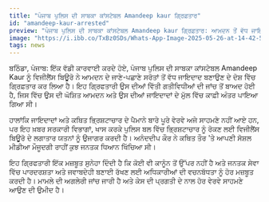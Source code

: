 ```yaml
---
title: "ਪੰਜਾਬ ਪੁਲਿਸ ਦੀ ਸਾਬਕਾ ਕਾਂਸਟੇਬਲ Amandeep kaur ਗ੍ਰਿਫ਼ਤਾਰ"
id: "amandeep-kaur-arrested"
preview: "ਪੰਜਾਬ ਪੁਲਿਸ ਦੀ ਸਾਬਕਾ ਕਾਂਸਟੇਬਲ Amandeep kaur ਗ੍ਰਿਫ਼ਤਾਰ: ਆਮਦਨ ਤੋਂ ਵੱਧ ਜਾਇਦਾਦ ਦਾ ਮਾਮਲਾ!"
image: "https://i.ibb.co/TxBz0SDs/Whats-App-Image-2025-05-26-at-14-42-59-92ab0402.jpg"
tags: news
---
```

ਬਠਿੰਡਾ, ਪੰਜਾਬ: ਇੱਕ ਵੱਡੀ ਕਾਰਵਾਈ ਕਰਦੇ ਹੋਏ, ਪੰਜਾਬ ਪੁਲਿਸ ਦੀ ਸਾਬਕਾ ਕਾਂਸਟੇਬਲ Amandeep Kaur ਨੂੰ ਵਿਜੀਲੈਂਸ ਬਿਊਰੋ ਨੇ ਆਮਦਨ ਦੇ ਜਾਣੇ-ਪਛਾਣੇ ਸਰੋਤਾਂ ਤੋਂ ਵੱਧ ਜਾਇਦਾਦ ਬਣਾਉਣ ਦੇ ਦੋਸ਼ ਵਿੱਚ ਗ੍ਰਿਫ਼ਤਾਰ ਕਰ ਲਿਆ ਹੈ। ਇਹ ਗ੍ਰਿਫਤਾਰੀ ਉਸ ਦੀਆਂ ਵਿੱਤੀ ਗਤੀਵਿਧੀਆਂ ਦੀ ਜਾਂਚ ਤੋਂ ਬਾਅਦ ਹੋਈ ਹੈ, ਜਿਸ ਵਿੱਚ ਉਸ ਦੀ ਘੋਸ਼ਿਤ ਆਮਦਨ ਅਤੇ ਉਸ ਦੀਆਂ ਜਾਇਦਾਦਾਂ ਦੇ ਮੁੱਲ ਵਿੱਚ ਕਾਫ਼ੀ ਅੰਤਰ ਪਾਇਆ ਗਿਆ ਸੀ।

ਹਾਲਾਂਕਿ ਜਾਇਦਾਦਾਂ ਅਤੇ ਕਥਿਤ ਭ੍ਰਿਸ਼ਟਾਚਾਰ ਦੇ ਪੈਮਾਨੇ ਬਾਰੇ ਪੂਰੇ ਵੇਰਵੇ ਅਜੇ ਸਾਹਮਣੇ ਨਹੀਂ ਆਏ ਹਨ, ਪਰ ਇਹ ਖ਼ਬਰ ਸਰਕਾਰੀ ਵਿਭਾਗਾਂ, ਖਾਸ ਕਰਕੇ ਪੁਲਿਸ ਬਲ ਵਿੱਚ ਭ੍ਰਿਸ਼ਟਾਚਾਰ ਨੂੰ ਰੋਕਣ ਲਈ ਵਿਜੀਲੈਂਸ ਬਿਊਰੋ ਦੇ ਲਗਾਤਾਰ ਯਤਨਾਂ ਨੂੰ ਉਜਾਗਰ ਕਰਦੀ ਹੈ। ਅਨੰਦਦੀਪ ਕੌਰ ਨੇ ਕਥਿਤ ਤੌਰ 'ਤੇ ਆਪਣੀ ਸੋਸ਼ਲ ਮੀਡੀਆ ਮੌਜੂਦਗੀ ਰਾਹੀਂ ਕੁਝ ਜਨਤਕ ਧਿਆਨ ਖਿੱਚਿਆ ਸੀ।

ਇਹ ਗ੍ਰਿਫਤਾਰੀ ਇੱਕ ਮਜ਼ਬੂਤ ​​ਸੁਨੇਹਾ ਦਿੰਦੀ ਹੈ ਕਿ ਕੋਈ ਵੀ ਕਾਨੂੰਨ ਤੋਂ ਉੱਪਰ ਨਹੀਂ ਹੈ ਅਤੇ ਜਨਤਕ ਸੇਵਾ ਵਿੱਚ ਪਾਰਦਰਸ਼ਤਾ ਅਤੇ ਜਵਾਬਦੇਹੀ ਬਣਾਈ ਰੱਖਣ ਲਈ ਅਧਿਕਾਰੀਆਂ ਦੀ ਵਚਨਬੱਧਤਾ ਨੂੰ ਹੋਰ ਮਜ਼ਬੂਤ ​​ਕਰਦੀ ਹੈ। ਮਾਮਲੇ ਦੀ ਅਗਲੇਰੀ ਜਾਂਚ ਜਾਰੀ ਹੈ ਅਤੇ ਕੇਸ ਦੀ ਪ੍ਰਗਤੀ ਦੇ ਨਾਲ ਹੋਰ ਵੇਰਵੇ ਸਾਹਮਣੇ ਆਉਣ ਦੀ ਉਮੀਦ ਹੈ।

